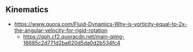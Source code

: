 

## Kinematics

- https://www.quora.com/Fluid-Dynamics-Why-is-vorticity-equal-to-2x-the-angular-velocity-for-rigid-rotation
  - https://qph.cf2.quoracdn.net/main-qimg-16685c2d771d2ba620d5da0d2b534fc4
